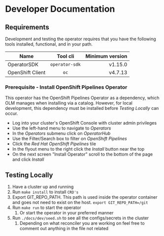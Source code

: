 # Developer Documentation

## Requirements

Development and testing the operator requires that you have the following tools installed,
functional, and in your path.

| Name             | Tool cli          | Minimum version |
|----------------- |:-----------------:| ---------------:|
| OperatorSDK      | `operator-sdk`    | v1.15.0         |
| OpenShift Client | `oc`              | v4.7.13         |


### Prerequisite - Install OpenShift Pipelines Operator
This operator has the OpenShift Pipelines Operator as a dependency, which OLM manages when installing via a catalog. However,
for local development, this dependency must be installed before *Testing Locally* can occur.
* Log into your cluster's OpenShift Console with cluster admin privileges
* Use the left-hand menu to navigate to *Operators*
* In the *Operators* submenu click on *OperatorHub*
* Use the Filter/Search box to filter on *OpenShift Pipelines*
* Click the *Red Hat OpenShift Pipelines* tile
* In the flyout menu to the right click the *Install* button near the top
* On the next screen "Install Operator" scroll to the bottom of the page and click *Install*


## Testing Locally
1. Have a cluster up and running
2. Run `make install` to install `CRD's`
3. Export GIT_REPO_PATH. This path is used inside the operator container and goes not need to exist on the host. `export GIT_REPO_PATH=/git`
4. Run `make run` to start the operator
   1. Or start the operator in your preferred manner
5. Run `./docs/dev/seed.sh` to see all the configs/secrets in the cluster
   1. Depending on what reconciler you are working on feel free to comment out anything in the file not related